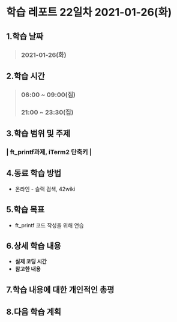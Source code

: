# 학습 레포트 22일차 2021-01-26(화)
## 1.학습 날짜
> ### 2021-01-26(화)
## 2.학습 시간
> ### 06:00 ~ 09:00(집)
> ### 21:00 ~ 23:30(집)
## 3.학습 범위 및 주제
### | ft_printf과제, iTerm2 단축키 |
## 4.동료 학습 방법
- 온라인 - 슬랙 검색, 42wiki
## 5.학습 목표
- ft_printf 코드 작성을 위해 연습
## 6.상세 학습 내용
- **실제 코딩 시간**
- **참고한 내용**


## 7.학습 내용에 대한 개인적인 총평
## 8.다음 학습 계획